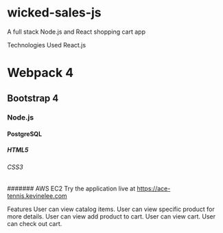 # wicked-sales-js
A full stack Node.js and React shopping cart app

Technologies Used
React.js
# Webpack 4
## Bootstrap 4
### Node.js
#### PostgreSQL
##### HTML5
###### CSS3
####### AWS EC2
Try the application live at https://ace-tennis.kevinelee.com

Features
User can view catalog items.
User can view specific product for more details.
User can view add product to cart.
User can view cart.
User can check out cart.
